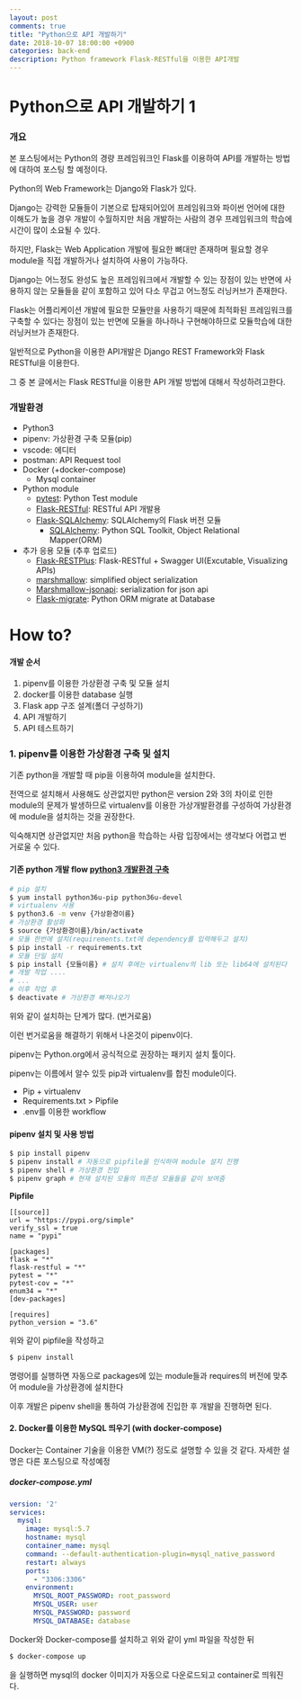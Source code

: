 ```yaml
---
layout: post
comments: true
title: "Python으로 API 개발하기"
date: 2018-10-07 18:00:00 +0900
categories: back-end
description: Python framework Flask-RESTful을 이용한 API개발
---
```


# Python으로 API 개발하기 1

### 개요

본 포스팅에서는 Python의 경량 프레임워크인 Flask를 이용하여 API를 개발하는 방법에 대하여 포스팅 할 예정이다.

Python의 Web Framework는 Django와 Flask가 있다.

Django는 강력한 모듈들이 기본으로 탑재되어있어 프레임워크와 파이썬 언어에 대한 이해도가 높을 경우 개발이 수월하지만 처음 개발하는 사람의 경우 프레임워크의 학습에 시간이 많이 소요될 수 있다.

하지만, Flask는 Web Application 개발에 필요한 뼈대만 존재하며 필요할 경우 module을 직접 개발하거나 설치하여 사용이 가능하다.

Django는 어느정도 완성도 높은 프레임워크에서 개발할 수 있는 장점이 있는 반면에 사용하지 않는 모듈들을 같이 포함하고 있어 다소 무겁고 어느정도 러닝커브가 존재한다.

Flask는 어플리케이션 개발에 필요한 모듈만을 사용하기 때문에 최적화된 프레임워크를 구축할 수 있다는 장점이 있는 반면에 모듈을 하나하나 구현해야하므로 모듈학습에 대한 러닝커브가 존재한다.

일반적으로 Python을 이용한 API개발은 Django REST Framework와 Flask RESTful을 이용한다.

그 중 본 글에서는 Flask RESTful을 이용한 API 개발 방법에 대해서 작성하려고한다.

### 개발환경

- Python3
- pipenv: 가상환경 구축 모듈(pip)
- vscode: 에디터
- postman: API Request tool
- Docker (+docker-compose)
  - Mysql container
- Python module
  - [pytest](https://docs.pytest.org/en/latest/): Python Test module
  - [Flask-RESTful](https://flask-restful.readthedocs.io/en/latest/): RESTful API 개발용
  - [Flask-SQLAlchemy](http://flask-sqlalchemy.pocoo.org/latest/): SQLAlchemy의 Flask 버전 모듈
    - [SQLAlchemy](https://www.sqlalchemy.org/): Python SQL Toolkit, Object Relational Mapper(ORM)
- 추가 응용 모듈 (추후 업로드)
  - [Flask-RESTPlus](https://flask-restplus.readthedocs.io/en/stable/): Flask-RESTful + Swagger UI(Excutable, Visualizing APIs)
  - [marshmallow](https://marshmallow.readthedocs.io/en/latest/): simplified object serialization
  - [Marshmallow-jsonapi](https://marshmallow-jsonapi.readthedocs.io/en/latest/): serialization for json api
  - [Flask-migrate](https://flask-migrate.readthedocs.io/en/latest/): Python ORM migrate at Database

# How to?

#### 개발 순서

1. pipenv를 이용한 가상환경 구축 및 모듈 설치
2. docker를 이용한 database 실행
3. Flask app 구조 설계(폴더 구성하기)
4. API 개발하기
5. API 테스트하기

### 1. pipenv를 이용한 가상환경 구축 및 설치

기존 python을 개발할 때 pip을 이용하여 module을 설치한다.

전역으로 설치해서 사용해도 상관없지만 python은 version 2와 3의 차이로 인한 module의 문제가 발생하므로 virtualenv를 이용한 가상개발환경를 구성하여 가상환경에 module을 설치하는 것을 권장한다.

익숙해지면 상관없지만 처음 python을 학습하는 사람 입장에서는 생각보다 어렵고 번거로울 수 있다.

#### 기존 python 개발 flow [python3 개발환경 구축](https://mcauto.github.io/back-end/2018/01/13/python-django-gunicorn/)

```bash
# pip 설치
$ yum install python36u-pip python36u-devel
# virtualenv 사용
$ python3.6 -m venv {가상환경이름}
# 가상환경 활성화
$ source {가상환경이름}/bin/activate
# 모듈 한번에 설치(requirements.txt에 dependency를 입력해두고 설치)
$ pip install -r requirements.txt
# 모듈 단일 설치
$ pip install {모듈이름} # 설치 후에는 virtualenv의 lib 또는 lib64에 설치된다
# 개발 작업 ....
# ...
# 이후 작업 후
$ deactivate # 가상환경 빠져나오기
```

위와 같이 설치하는 단계가 많다. (번거로움)

이런 번거로움을 해결하기 위해서 나온것이 pipenv이다.

pipenv는 Python.org에서 공식적으로 권장하는 패키지 설치 툴이다.

pipenv는 이름에서 알수 있듯 pip과 virtualenv를 합친 module이다.

- Pip + virtualenv
- Requirements.txt > Pipfile
- .env를 이용한 workflow

#### pipenv 설치 및 사용 방법

```bash
$ pip install pipenv
$ pipenv install # 자동으로 pipfile을 인식하여 module 설치 진행
$ pipenv shell # 가상환경 진입
$ pipenv graph # 현재 설치된 모듈의 의존성 모듈들을 같이 보여줌
```

**Pipfile**

```pipfile
[[source]]
url = "https://pypi.org/simple"
verify_ssl = true
name = "pypi"

[packages]
flask = "*"
flask-restful = "*"
pytest = "*"
pytest-cov = "*"
enum34 = "*"
[dev-packages]

[requires]
python_version = "3.6"
```

위와 같이 pipfile을 작성하고 

```bash
$ pipenv install
```

명령어를 실행하면 자동으로 packages에 있는 module들과 requires의 버전에 맞추어 module을 가상환경에 설치한다

이후 개발은 pipenv shell을 통하여 가상환경에 진입한 후 개발을 진행하면 된다.

#### 2. Docker를 이용한 MySQL 띄우기 (with docker-compose)

Docker는 Container 기술을 이용한 VM(?) 정도로 설명할 수 있을 것 같다. 자세한 설명은 다른 포스팅으로 작성예정

##### docker-compose.yml

```yaml
version: '2'
services:
  mysql:
    image: mysql:5.7
    hostname: mysql
    container_name: mysql
    command: --default-authentication-plugin=mysql_native_password
    restart: always
    ports:
      - "3306:3306"
    environment:
      MYSQL_ROOT_PASSWORD: root_password
      MYSQL_USER: user
      MYSQL_PASSWORD: password
      MYSQL_DATABASE: database
```

Docker와 Docker-compose를 설치하고 위와 같이 yml 파일을 작성한 뒤

```bash
$ docker-compose up
```

을 실행하면 mysql의 docker 이미지가 자동으로 다운로드되고 container로 띄워진다.